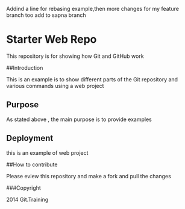 Addind a line for rebasing example,then more changes for my feature branch too
add to sapna branch
# Starter Web Repo

This repository is for showing how Git and GitHub work

##Introduction

This is an example is to show different parts of the Git repository and various commands using a web project

## Purpose

As stated above , the main purpose is to provide examples

## Deployment

this is an example of web project 

##How to contribute

Please eview this repository and make a fork and pull the changes


###Copyright

2014 Git.Training

